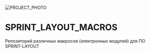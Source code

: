 ![PROJECT_PHOTO](https://www.ionline.by/promo/logo/git-logo.png)
# SPRINT_LAYOUT_MACROS
Репозиторий различных макросов (электронных модулей) для ПО SPRINT-LAYOUT

